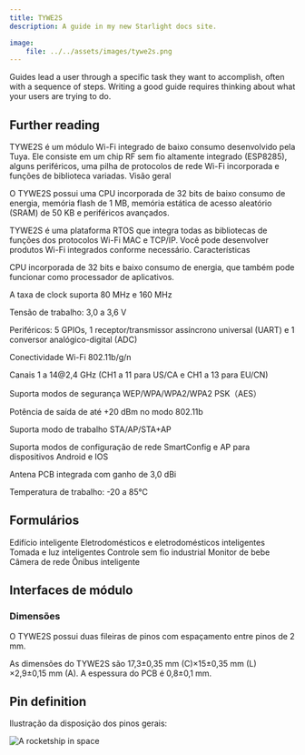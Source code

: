```yaml
---
title: TYWE2S
description: A guide in my new Starlight docs site.

image:
    file: ../../assets/images/tywe2s.png
---
```


Guides lead a user through a specific task they want to accomplish, often with a sequence of steps.
Writing a good guide requires thinking about what your users are trying to do.

## Further reading

TYWE2S é um módulo Wi-Fi integrado de baixo consumo desenvolvido pela Tuya. Ele consiste em um chip RF sem fio altamente integrado (ESP8285), alguns periféricos, uma pilha de protocolos de rede Wi-Fi incorporada e funções de biblioteca variadas.
Visão geral

O TYWE2S possui uma CPU incorporada de 32 bits de baixo consumo de energia, memória flash de 1 MB, memória estática de acesso aleatório (SRAM) de 50 KB e periféricos avançados.

TYWE2S é uma plataforma RTOS que integra todas as bibliotecas de funções dos protocolos Wi-Fi MAC e TCP/IP. Você pode desenvolver produtos Wi-Fi integrados conforme necessário.
Características

 CPU incorporada de 32 bits e baixo consumo de energia, que também pode funcionar como processador de aplicativos.

 A taxa de clock suporta 80 MHz e 160 MHz
 
 Tensão de trabalho: 3,0 a 3,6 V
 
 Periféricos: 5 GPIOs, 1 receptor/transmissor assíncrono universal (UART) e 1 conversor analógico-digital (ADC)
 
 Conectividade Wi-Fi
 802.11b/g/n
 
 Canais 1 a 14@2,4 GHz (CH1 a 11 para US/CA e CH1 a 13 para EU/CN)
 
 Suporta modos de segurança WEP/WPA/WPA2/WPA2 PSK（AES）
 
 Potência de saída de até +20 dBm no modo 802.11b
 
 Suporta modo de trabalho STA/AP/STA+AP
 
 Suporta modos de configuração de rede SmartConfig e AP para dispositivos Android e IOS
 
 Antena PCB integrada com ganho de 3,0 dBi
 
 Temperatura de trabalho: -20 a 85℃

## Formulários

 Edifício inteligente
 Eletrodomésticos e eletrodomésticos inteligentes
 Tomada e luz inteligentes
 Controle sem fio industrial
 Monitor de bebe
 Câmera de rede
 Ônibus inteligente

## Interfaces de módulo
### Dimensões

O TYWE2S possui duas fileiras de pinos com espaçamento entre pinos de 2 mm.

As dimensões do TYWE2S são 17,3±0,35 mm (C)×15±0,35 mm (L) ×2,9±0,15 mm (A). A espessura do PCB é 0,8±0,1 mm.




## Pin definition

Ilustração da disposição dos pinos gerais:


![A rocketship in space](https://images.tuyacn.com/goat/20200107/3118091bb4b3462d8f261645b9af3415.png)
 
 
 

